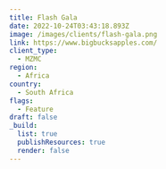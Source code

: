 ```yaml
---
title: Flash Gala
date: 2022-10-24T03:43:18.893Z
image: /images/clients/flash-gala.png
link: https://www.bigbucksapples.com/
client_type:
  - MZMC
region:
  - Africa
country:
  - South Africa
flags:
  - Feature
draft: false
_build:
  list: true
  publishResources: true
  render: false
---
```

